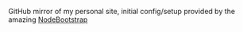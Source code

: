 
GitHub mirror of my personal site, initial config/setup provided by the amazing [NodeBootstrap](https://github.com/inadarei/nodebootstrap)


